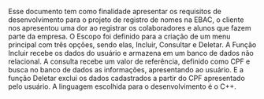 Esse documento tem como finalidade apresentar os requisitos de desenvolvimento para o projeto de registro de nomes na EBAC, o cliente nos apresentou uma dor ao registrar os colaboradores e alunos que fazem parte da empresa. O Escopo foi definido para a criação de um menu principal com três opções, sendo elas, Incluir, Consultar e Deletar. A Função Incluir recebe os dados do usuário e armazena em um banco de dados não relacional. A consulta recebe um valor de referência, definido como CPF e busca no banco de dados as informações, apresentando ao usuário. E a função Deletar exclui os dados cadastrados a partir do CPF apresentado pelo usuário. A linguagem escolhida para o desenvolvimento é o C++.
